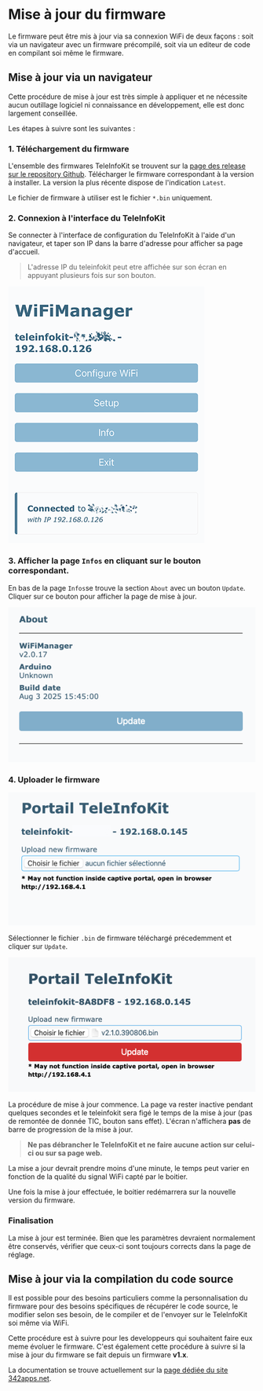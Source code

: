 # Mise à jour du firmware

Le firmware peut être mis à jour via sa connexion WiFi de deux façons : soit via un navigateur avec un firmware précompilé, soit via un editeur de code en compilant soi même le firmware.

## Mise à jour via un navigateur

Cette procédure de mise à jour est très simple à appliquer et ne nécessite aucun outillage logiciel ni connaissance en développement, elle est donc largement conseillée.

Les étapes à suivre sont les suivantes :

### 1. Téléchargement du firmware

L'ensemble des firmwares TeleInfoKit se trouvent sur la [ page des release sur le repository Github](https://github.com/342apps/teleinfokit/releases). Télécharger le firmware correspondant à la version à installer. La version la plus récente dispose de l'indication `Latest`.

Le fichier de firmware à utiliser est le fichier `*.bin` uniquement.

### 2. Connexion à l'interface du TeleInfoKit

Se connecter à l'interface de configuration du TeleInfoKit à l'aide d'un navigateur, et taper son IP dans la barre d'adresse pour afficher sa page d'accueil. 

> L'adresse IP du teleinfokit peut etre affichée sur son écran en appuyant plusieurs fois sur son bouton.

![Homepage](./img/cp_home_connected_small.png)

### 3. Afficher la page `Infos` en cliquant sur le bouton correspondant.

En bas de la page `Infos`se trouve la section `About` avec un bouton `Update`. Cliquer sur ce bouton pour afficher la page de mise à jour.

![infos](./img/info_update_button.png)

### 4. Uploader le firmware

![upload](./img/firmware-update.png)

Sélectionner le fichier `.bin` de firmware téléchargé précedemment et cliquer sur `Update`.

![upload](./img/v21_update.png)

La procédure de mise à jour commence. La page va rester inactive pendant quelques secondes et le teleinfokit sera figé le temps de la mise à jour (pas de remontée de donnée TIC, bouton sans effet). L'écran n'affichera **pas** de barre de progression de la mise à jour.

> **Ne pas débrancher le TeleInfoKit et ne faire aucune action sur celui-ci ou sur sa page web.**

La mise a jour devrait prendre moins d'une minute, le temps peut varier en fonction de la qualité du signal WiFi capté par le boitier.

Une fois la mise à jour effectuée, le boitier redémarrera sur la nouvelle version du firmware.

### Finalisation

La mise à jour est terminée. Bien que les paramètres devraient normalement être conservés, vérifier que ceux-ci sont toujours corrects dans la page de réglage.

## Mise à jour via la compilation du code source

Il est possible pour des besoins particuliers comme la personnalisation du firmware pour des besoins spécifiques de récupérer le code source, le modifier selon ses besoin, de le compiler et de l'envoyer sur le TeleInfoKit soi même via WiFi.

Cette procédure est à suivre pour les developpeurs qui souhaitent faire eux meme évoluer le firmware. C'est également cette procédure à suivre si la mise à jour du firmware se fait depuis un firmware **v1.x**.

La documentation se trouve actuellement sur la [page dédiée du site 342apps.net](https://342apps.net/flashage-du-teleinfokit/).